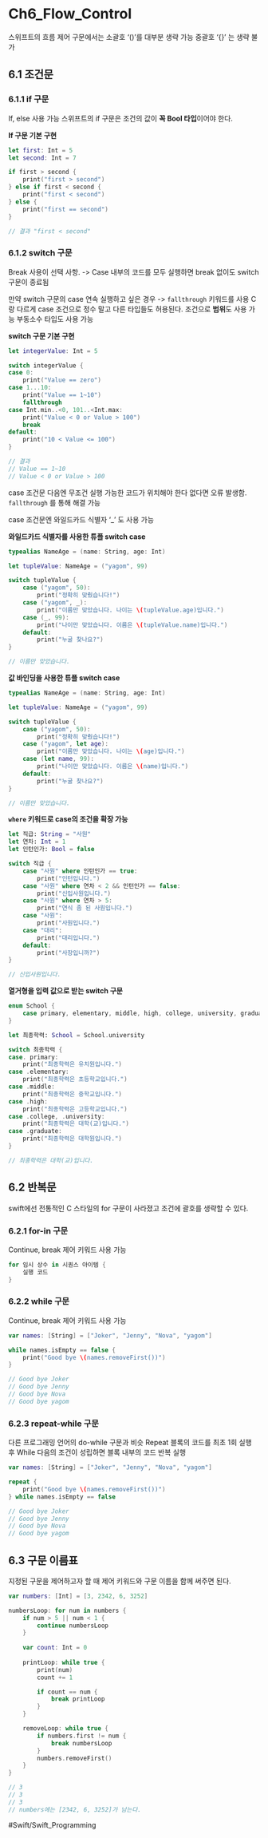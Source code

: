 # Ch6_Flow_Control
스위프트의 흐름 제어 구문에서는 소괄호 ‘()’를 대부분 생략 가능
중괄호 ‘{}’ 는 생략 불가

## 6.1 조건문
### 6.1.1 if 구문
If, else 사용 가능
스위프트의 if 구문은 조건의 값이 **꼭 Bool 타입**이어야 한다.

**If 구문 기본 구현**
```swift
let first: Int = 5
let second: Int = 7

if first > second {
	print("first > second")
} else if first < second {
	print("first < second")
} else {
	print("first == second")
}

// 결과 "first < second"

```



### 6.1.2 switch 구문
Break 사용이 선택 사항.
-> Case 내부의 코드를 모두 실행하면 break 없이도 switch 구문이 종료됨

만약 switch 구문의 case 연속 실행하고 싶은 경우 -> `fallthrough` 키워드를 사용
C랑 다르게 case 조건으로 정수 말고 다른 타입들도 허용된다.
조건으로 **범위**도 사용 가능
부동소수 타입도 사용 가능

**switch 구문 기본 구현**
```swift
let integerValue: Int = 5

switch integerValue {
case 0:
	print("Value == zero")
case 1...10:
	print("Value == 1~10")
	fallthrough
case Int.min..<0, 101..<Int.max:
	print("Value < 0 or Value > 100")
	break
default:
	print("10 < Value <= 100")
}

// 결과
// Value == 1~10
// Value < 0 or Value > 100
```

case 조건문 다음엔 무조건 실행 가능한 코드가 위치해야 한다
없다면 오류 발생함.
`fallthrough` 를 통해 해결 가능

case 조건문엔 와일드카드 식별자 ‘_’ 도 사용 가능

**와일드카드 식별자를 사용한 튜플 switch case**
```swift
typealias NameAge = (name: String, age: Int)

let tupleValue: NameAge = ("yagom", 99)

switch tupleValue {
	case ("yagom", 50):
		print("정확히 맞췄습니다!")
	case ("yagom", _):
		print("이름만 맞았습니다. 나이는 \(tupleValue.age)입니다.")
	case (_, 99):
		print("나이만 맞았습니다. 이름은 \(tupleValue.name)입니다.")
	default:
		print("누굴 찾나요?")
}

// 이름만 맞았습니다.
```


**값 바인딩을 사용한 튜플 switch case**
```swift
typealias NameAge = (name: String, age: Int)

let tupleValue: NameAge = ("yagom", 99)

switch tupleValue {
	case ("yagom", 50):
		print("정확히 맞췄습니다!")
	case ("yagom", let age):
		print("이름만 맞았습니다. 나이는 \(age)입니다.")
	case (let name, 99):
		print("나이만 맞았습니다. 이름은 \(name)입니다.")
	default:
		print("누굴 찾나요?")
}

// 이름만 맞았습니다.
```


**`where` 키워드로 case의 조건을 확장 가능**
```swift
let 직급: String = "사원"
let 연차: Int = 1
let 인턴인가: Bool = false

switch 직급 {
	case "사원" where 인턴인가 == true:
		print("인턴입니다.")
	case "사원" where 연차 < 2 && 인턴인가 == false:
		print("신입사원입니다.")
	case "사원" where 연차 > 5:
		print("연식 좀 된 사원입니다.")
	case "사원":
		print("사원입니다.")
	case "대리":
		print("대리입니다.")
	default:
		print("사장입니까?")
}

// 신입사원입니다.
```


**열거형을 입력 값으로 받는 switch 구문**
```swift
enum School {
	case primary, elementary, middle, high, college, university, graduate
}

let 최종학력: School = School.university

switch 최종학력 {
case. primary:
	print("최종학력은 유치원입니다.")
case .elementary:
	print("최종학력은 초등학교입니다.")
case .middle:
	print("최종학력은 중학교입니다.")
case .high:
	print("최종학력은 고등학교입니다.")
case .college, .university:
	print("최종학력은 대학(교)입니다.")
case .graduate:
	print("최종학력은 대학원입니다.")
}

// 최종학력은 대학(교)입니다.

```


## 6.2 반복문
swift에선 전통적인 C 스타일의 for 구문이 사라졌고
조건에 괄호를 생략할 수 있다.

### 6.2.1 for-in 구문
Continue, break 제어 키워드 사용 가능
```swift
for 임시 상수 in 시퀀스 아이템 {
	실행 코드
}
```


### 6.2.2 while 구문
Continue, break 제어 키워드 사용 가능

```swift
var names: [String] = ["Joker", "Jenny", "Nova", "yagom"]

while names.isEmpty == false {
	print("Good bye \(names.removeFirst())")
}

// Good bye Joker
// Good bye Jenny
// Good bye Nova
// Good bye yagom
```


### 6.2.3 repeat-while 구문
다른 프로그래밍 언어의 do-while 구문과 비슷
Repeat 블록의 코드를 최초 1회 실행 후
While 다음의 조건이 성립하면 블록 내부의 코드 반복 실행

```swift
var names: [String] = ["Joker", "Jenny", "Nova", "yagom"]

repeat {
	print("Good bye \(names.removeFirst())")
} while names.isEmpty == false 

// Good bye Joker
// Good bye Jenny
// Good bye Nova
// Good bye yagom
```


## 6.3 구문 이름표
지정된 구문을 제어하고자 할 때 제어 키워드와 구문 이름을 함께 써주면 된다.

```swift
var numbers: [Int] = [3, 2342, 6, 3252]

numbersLoop: for num in numbers {
	if num > 5 || num < 1 {
		continue numbersLoop
	}
	
	var count: Int = 0
	
	printLoop: while true {
		print(num)
		count += 1

		if count == num {
			break printLoop
		}
	}

	removeLoop: while true {
		if numbers.first != num {
			break numbersLoop
		}
		numbers.removeFirst()
	}
}

// 3
// 3
// 3
// numbers에는 [2342, 6, 3252]가 남는다.
```












#Swift/Swift_Programming